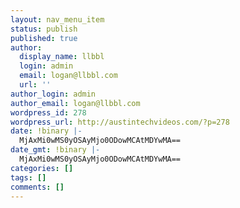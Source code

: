```yaml
---
layout: nav_menu_item
status: publish
published: true
author:
  display_name: llbbl
  login: admin
  email: logan@llbbl.com
  url: ''
author_login: admin
author_email: logan@llbbl.com
wordpress_id: 278
wordpress_url: http://austintechvideos.com/?p=278
date: !binary |-
  MjAxMi0wMS0yOSAyMjo0ODowMCAtMDYwMA==
date_gmt: !binary |-
  MjAxMi0wMS0yOSAyMjo0ODowMCAtMDYwMA==
categories: []
tags: []
comments: []
---
```


